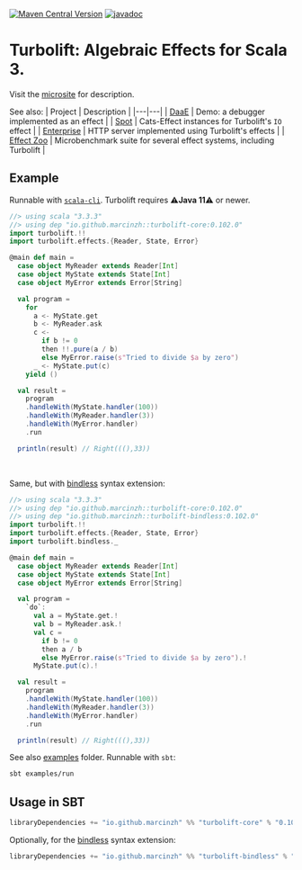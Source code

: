 [![Maven Central Version](https://img.shields.io/maven-central/v/io.github.marcinzh/turbolift-core_3)](https://mvnrepository.com/artifact/io.github.marcinzh/turbolift-core) [![javadoc](https://javadoc.io/badge2/io.github.marcinzh/turbolift-core_3/javadoc.svg)](https://javadoc.io/doc/io.github.marcinzh/turbolift-core_3)

# Turbolift: Algebraic Effects for Scala 3.

Visit the [microsite](https://marcinzh.github.io/turbolift) for description.


See also:
| Project | Description |
|---|---|
| [DaaE](https://github.com/marcinzh/daae) | Demo: a debugger implemented as an effect |
| [Spot](https://github.com/marcinzh/spot) | Cats-Effect instances for Turbolift's `IO` effect |
| [Enterprise](https://github.com/marcinzh/enterprise) | HTTP server implemented using Turbolift's effects |
| [Effect Zoo](https://github.com/marcinzh/effect-zoo) | Microbenchmark suite for several effect systems, including Turbolift |

## Example

Runnable with [`scala-cli`](https://scala-cli.virtuslab.org/). Turbolift requires ⚠️**Java 11**⚠️ or newer.

```scala
//> using scala "3.3.3"
//> using dep "io.github.marcinzh::turbolift-core:0.102.0"
import turbolift.!!
import turbolift.effects.{Reader, State, Error}

@main def main =
  case object MyReader extends Reader[Int]
  case object MyState extends State[Int]
  case object MyError extends Error[String]

  val program =
    for
      a <- MyState.get
      b <- MyReader.ask
      c <-
        if b != 0
        then !!.pure(a / b)
        else MyError.raise(s"Tried to divide $a by zero")
      _ <- MyState.put(c)
    yield ()

  val result =
    program
    .handleWith(MyState.handler(100))
    .handleWith(MyReader.handler(3))
    .handleWith(MyError.handler)
    .run

  println(result) // Right(((),33))
```

&nbsp;

Same, but with [bindless](modules/bindless) syntax extension:

```scala
//> using scala "3.3.3"
//> using dep "io.github.marcinzh::turbolift-core:0.102.0"
//> using dep "io.github.marcinzh::turbolift-bindless:0.102.0"
import turbolift.!!
import turbolift.effects.{Reader, State, Error}
import turbolift.bindless._

@main def main =
  case object MyReader extends Reader[Int]
  case object MyState extends State[Int]
  case object MyError extends Error[String]

  val program =
    `do`:
      val a = MyState.get.!
      val b = MyReader.ask.!
      val c =
        if b != 0
        then a / b
        else MyError.raise(s"Tried to divide $a by zero").!
      MyState.put(c).!

  val result =
    program
    .handleWith(MyState.handler(100))
    .handleWith(MyReader.handler(3))
    .handleWith(MyError.handler)
    .run

  println(result) // Right(((),33))
```
See also [examples](modules/examples/src/main/scala/examples/) folder. Runnable with `sbt`:
```sh
sbt examples/run
```


## Usage in SBT

```scala
libraryDependencies += "io.github.marcinzh" %% "turbolift-core" % "0.102.0"
```

Optionally, for the [bindless](modules/bindless) syntax extension:

```scala
libraryDependencies += "io.github.marcinzh" %% "turbolift-bindless" % "0.102.0"
```
